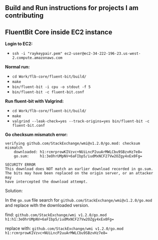 ## Build and Run instructions for projects I am contributing

## FluentBit Core inside EC2 instance

**Login to EC2:**

- `ssh -i "raykeypair.pem" ec2-user@ec2-34-222-196-23.us-west-2.compute.amazonaws.com` 

**Normal run:**

- `cd Work/flb-core/fluent-bit/build/`
- `make`
- `bin/fluent-bit -i cpu -o stdout -f 5`
- `bin/fluent-bit -c fluent-bit.conf`

**Run fluent-bit with Valgrind:**

- `cd Work/flb-core/fluent-bit/build/`
- `make`
- `valgrind --leak-check=yes --track-origins=yes bin/fluent-bit -c fluent-bit.conf`



**Go checksum mismatch error:**
```
verifying github.com/StackExchange/wmi@v1.2.0/go.mod: checksum mismatch
	downloaded: h1:rcmrprowKIVzvc+NUiLncP2uuArMWLCbu9SBzvHz7e8=
	go.sum:     h1:3eOhrUMpNV+6aFIbp5/iudMxNCF27Vw2OZgy4xEx0Fg=

SECURITY ERROR
This download does NOT match an earlier download recorded in go.sum.
The bits may have been replaced on the origin server, or an attacker may
have intercepted the download attempt.
```

Solution:

In the `go.sum` file search for `github.com/StackExchange/wmi@v1.2.0/go.mod` and replace with
the downloaded version.

find: `github.com/StackExchange/wmi v1.2.0/go.mod h1:h1:3eOhrUMpNV+6aFIbp5/iudMxNCF27Vw2OZgy4xEx0Fg=`

replace with: `github.com/StackExchange/wmi v1.2.0/go.mod h1:rcmrprowKIVzvc+NUiLncP2uuArMWLCbu9SBzvHz7e8=`

